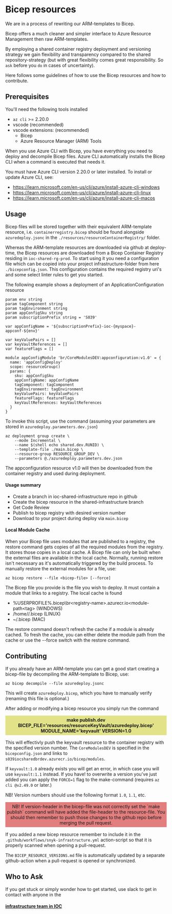 # Bicep resources
We are in a process of rewriting our ARM-templates to Bicep.

Bicep offers a much cleaner and simpler interface to Azure Resource Management then raw ARM-templates.

By employing a shared container registry deployment and versioning strategy we gain flexibility and transparency compared to the shared repository-strategy (but with great flexibility comes great responsibility. So `ask` before you `do` in cases of uncertainty).

Here follows some guidelines of how to use the Bicep resources and how to contribute.

## Prerequisites
You'll need the following tools installed

* `az cli` >= 2.20.0
* vscode  (recommended)
* vscode extensions: (recommended)
    * Bicep
    * Azure Resource Manager (ARM) Tools

When you use Azure CLI with Bicep, you have everything you need to deploy and decompile Bicep files. Azure CLI automatically installs the Bicep CLI when a command is executed that needs it.

You must have Azure CLI version 2.20.0 or later installed. To install or update Azure CLI, see:

* https://learn.microsoft.com/en-us/cli/azure/install-azure-cli-windows
* https://learn.microsoft.com/en-us/cli/azure/install-azure-cli-linux
* https://learn.microsoft.com/en-us/cli/azure/install-azure-cli-macos

## Usage
Bicep files will  be stored together with their equivalent ARM-template resource, i.e. `containerregistry.bicep` should be found alongside `azuredeploy.jsonc` in the `./resources/resourceContainerRegistry/` folder.

Whereas the ARM-template resources are downloaded via github at deploy-time, the Bicep resources are downloaded from a Bicep Container Registry residing in `ioc-shared-rg-prod`.
To start using it you need a configuration file which can be copied into your project infrastructure-folder from here `./bicepconfig.json`.
This configuration contains the required registry uri's and some select linter rules to get you started.

The following example shows a deployment of an ApplicationConfiguration resource
``` main.bicep
param env string
param tagComponent string
param tagEnvironment string
param appConfigSku string
param subscriptionPrefix string = 'S039'

var appConfigName = '${subscriptionPrefix}-ioc-{myspace}-appconf-${env}'

var keyValuePairs = []
var keyVaultReferences = []
var featureFlags = []

module appConfigModule 'br/CoreModulesDEV:appconfiguration:v1.0' = {
  name: 'appConfigDeploy'
  scope: resourceGroup()
  params: {
    sku: appConfigSku
    appConfigName: appConfigName
    tagComponent: tagComponent
    tagEnvironment: tagEnvironment
    keyValuePairs: keyValuePairs
    featureFlags: featureFlags
    keyVaultReferences: keyVaultReferences
  }
}
```

To invoke this script, use the command (assuming your parameters are stored in `azuredeploy.parameters.dev.json`)
```
az deployment group create \
    --mode Incremental \
    --name $(shell echo shared.dev.RUNID) \
    --template-file ./main.bicep \
    --resource-group RESOURCE_GROUP_DEV \
    --parameters @./azuredeploy.parameters.dev.json
```
The appconfiguration resource v1.0 will then be downloaded from the container registry and used during deployment.

#### Usage summary
* Create a branch in ioc-shared-infrastructure repo in github
* Create the bicep resource in the shared-infrastructure branch
* Get Code Review
* Publish to bicep registry with desired version number
* Download to your project during deploy via `main.bicep`

#### Local Module Cache
When your Bicep file uses modules that are published to a registry, the restore command gets copies of all the required modules from the registry. It stores those copies in a local cache. A Bicep file can only be built when the external files are available in the local cache. Normally, running restore isn't necessary as it's automatically triggered by the build process.
To manually restore the external modules for a file, use:

`az bicep restore --file <bicep-file> [--force]`

The Bicep file you provide is the file you wish to deploy. It must contain a module that links to a registry.
The local cache is found

* %USERPROFILE%\.bicep\br\<registry-name>.azurecr.io\<module-path\<tag> (WINDOWS)
* /home/<username>/.bicep (LINUX)
* ~/.bicep (MAC)

The restore command doesn't refresh the cache if a module is already cached. To fresh the cache, you can either delete the module path from the cache or use the --force switch with the restore command.

## Contributing
If you already have an ARM-template you can get a good start creating a bicep-file by decompiling the ARM-template to Bicep, use:

`az bicep decompile --file azuredeploy.jsonc`

This will create `azuredeploy.bicep`, which you have to manually verify (renaming this file is optional.)

After adding or modifying a bicep resource you simply run the command

<div style="background-color:rgba(200, 200, 20, 0.5); text-align:center; vertical-align:middle;padding: 5px 0;">
<b>make publish.dev BICEP_FILE='resources/resourceKeyVault/azuredeploy.bicep' MODULE_NAME='keyvault' VERSION=1.0</b>
</div>

This will effectivly push the keyvault resource to the container registry with the specified version number. The `CoreModulesDEV` is specified in the `bicepconfig.json` and links to `s039iocsharedbrdev.azurecr.io/bicep/modules`.

If `keyvault:1.0` already exists you will get an error, in which case you will use `keyvault:1.1` instead.
If you have! to overwrite a version you've just added you can apply the `FORCE=1` flag to the make-command (requires `az cli @v2.49.0` or later.)

NB! Version numbers should use the following format `1.0`, `1.1`, etc.

<div style="background-color:rgba(200, 00, 0, 0.5); text-align:center; vertical-align:middle;padding: 5px 0;">
NB! If version-header in the bicep-file was not correctly set the `make publish` command will have added the file-header to the resource-file. You should then remember to push those changes to the github repo before merging the pull request.
</div>

If you added a new bicep resource remember to include it in the `.github/workflows/snyk-infrastructure.yml` action-script so that it is properly scanned when opening a pull-request. 

The `BICEP_RESOURCE_VERSIONS.md` file is automatically updated by a separate github-action when a pull-request is opened or synchronized.

## Who to Ask
If you get stuck or simply wonder how to get started, use slack to get in contact with anyone in the

#### [infrastructure team in IOC](./CODEOWNERS)
